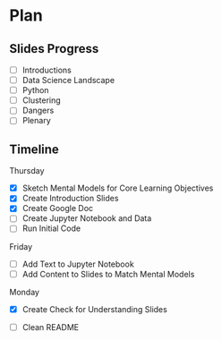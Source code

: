 # Plan

## Slides Progress

* [ ] Introductions
* [ ] Data Science Landscape
* [ ] Python
* [ ] Clustering
* [ ] Dangers 
* [ ] Plenary 

## Timeline 

Thursday

* [X] Sketch Mental Models for Core Learning Objectives
* [X] Create Introduction Slides 
* [X] Create Google Doc  
* [ ] Create Jupyter Notebook and Data 
* [ ] Run Initial Code  

Friday 

* [ ] Add Text to Jupyter Notebook 
* [ ] Add Content to Slides to Match Mental Models 

Monday 

* [X] Create Check for Understanding Slides
* [ ] Clean README


